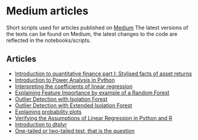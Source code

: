 # Medium articles
Short scripts used for articles published on [Medium](https://medium.com/@eryk.lewinson)
The latest versions of the texts can be found on Medium, the latest changes to the code are reflected in the notebooks/scripts.

## Articles
* [Introduction to quantitative finance part I: Stylised facts of asset returns](https://towardsdatascience.com/introduction-to-quantitative-finance-part-i-stylised-facts-of-asset-returns-5190581e40ea)
* [Introduction to Power Analysis in Python](https://towardsdatascience.com/introduction-to-power-analysis-in-python-e7b748dfa26)
* [Interpreting the coefficients of linear regression](https://towardsdatascience.com/interpreting-the-coefficients-of-linear-regression-cc31d4c6f235)
* [Explaining Feature Importance by example of a Random Forest](https://towardsdatascience.com/explaining-feature-importance-by-example-of-a-random-forest-d9166011959e)
* [Outlier Detection with Isolation Forest](https://towardsdatascience.com/outlier-detection-with-isolation-forest-3d190448d45e)
* [Outlier Detection with Extended Isolation Forest](https://towardsdatascience.com/outlier-detection-with-extended-isolation-forest-1e248a3fe97b)
* [Explaining probability plots](https://towardsdatascience.com/explaining-probability-plots-9e5c5d304703)
* [Verifying the Assumptions of Linear Regression in Python and R](https://towardsdatascience.com/verifying-the-assumptions-of-linear-regression-in-python-and-r-f4cd2907d4c0)
* [Introduction to dtplyr](https://towardsdatascience.com/introduction-to-dtplyr-783d89e9ae56)
* [One-tailed or two-tailed test, that is the question](https://towardsdatascience.com/one-tailed-or-two-tailed-test-that-is-the-question-1283387f631c)
